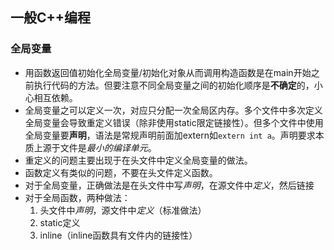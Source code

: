 ## 一般C++编程
### 全局变量
- 用函数返回值初始化全局变量/初始化对象从而调用构造函数是在main开始之前执行代码的方法。但要注意不同全局变量之间的初始化顺序是**不确定**的，小心相互依赖。
- 全局变量之可以定义一次，对应只分配一次全局区内存。多个文件中多次定义全局变量会导致重定义错误（除非使用static限定链接性）。但多个文件中使用全局变量要**声明**，语法是常规声明前面加extern如`extern int a`。声明要求本质上源于文件是*最小的编译单元*。
- 重定义的问题主要出现于在头文件中定义全局变量的做法。
- 函数定义有类似的问题，不要在头文件定义函数。
- 对于全局变量，正确做法是在头文件中写*声明*，在源文件中*定义*，然后链接
- 对于全局函数，两种做法：
  1. 头文件中*声明*，源文件中*定义*（标准做法）
  2. static定义
  3. inline（inline函数具有文件内的链接性）
